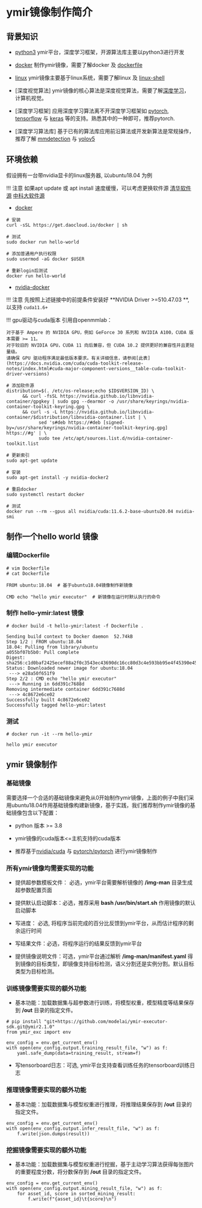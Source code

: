 # ymir镜像制作简介

## 背景知识

- [python3](https://www.runoob.com/python3/python3-tutorial.html) ymir平台，深度学习框架，开源算法库主要以python3进行开发

- [docker](https://www.runoob.com/docker/docker-tutorial.html) 制作ymir镜像，需要了解docker 及 [dockerfile](https://www.runoob.com/docker/docker-dockerfile.html)

- [linux](https://www.runoob.com/linux/linux-shell.html) ymir镜像主要基于linux系统，需要了解linux 及 [linux-shell](https://www.runoob.com/linux/linux-shell.html)

- [深度视觉算法] ymir镜像的核心算法是深度视觉算法，需要了解[深度学习](https://leonardoaraujosantos.gitbook.io/artificial-inteligence/machine_learning/deep_learning)， 计算机视觉。

- [深度学习框架] 应用深度学习算法离不开深度学习框架如 [pytorch](https://pytorch.org/), [tensorflow](https://tensorflow.google.cn/?hl=en) 与 [keras](https://keras.io/) 等的支持。熟悉其中的一种即可，推荐pytorch.

- [深度学习算法库] 基于已有的算法库应用前沿算法或开发新算法是常规操作，推荐了解 [mmdetection](https://github.com/open-mmlab/mmdetection) 与 [yolov5](https://github.com/ultralytics/yolov5)


## 环境依赖

假设拥有一台带nvidia显卡的linux服务器, 以ubuntu18.04 为例

!!! 注意
    如果apt update 或 apt install 速度缓慢，可以考虑更换软件源
    [清华软件源](https://mirrors.tuna.tsinghua.edu.cn/help/ubuntu/)
    [中科大软件源](http://mirrors.ustc.edu.cn/help/ubuntu.html)

- [docker](https://www.runoob.com/docker/ubuntu-docker-install.html)
```
# 安装
curl -sSL https://get.daocloud.io/docker | sh

# 测试
sudo docker run hello-world

# 添加普通用户执行权限
sudo usermod -aG docker $USER

# 重新login后测试
docker run hello-world
```

- [nvidia-docker](https://docs.nvidia.com/datacenter/cloud-native/container-toolkit/install-guide.html#installation-guide)

!!! 注意
    先按照上述链接中的前提条件安装好 **NVIDIA Driver >=510.47.03 **, 以支持 `cuda11.6+`

!!! gpu驱动与cuda版本
    引用自openmmlab：

    对于基于 Ampere 的 NVIDIA GPU，例如 GeForce 30 系列和 NVIDIA A100，CUDA 版本需要 >= 11。
    对于较旧的 NVIDIA GPU，CUDA 11 向后兼容，但 CUDA 10.2 提供更好的兼容性并且更轻量级。
    请确保 GPU 驱动程序满足最低版本要求。有关详细信息，请参阅[此表](https://docs.nvidia.com/cuda/cuda-toolkit-release-notes/index.html#cuda-major-component-versions__table-cuda-toolkit-driver-versions)

```
# 添加软件源
distribution=$(. /etc/os-release;echo $ID$VERSION_ID) \
      && curl -fsSL https://nvidia.github.io/libnvidia-container/gpgkey | sudo gpg --dearmor -o /usr/share/keyrings/nvidia-container-toolkit-keyring.gpg \
      && curl -s -L https://nvidia.github.io/libnvidia-container/$distribution/libnvidia-container.list | \
            sed 's#deb https://#deb [signed-by=/usr/share/keyrings/nvidia-container-toolkit-keyring.gpg] https://#g' | \
            sudo tee /etc/apt/sources.list.d/nvidia-container-toolkit.list

# 更新索引
sudo apt-get update

# 安装
sudo apt-get install -y nvidia-docker2

# 重启docker
sudo systemctl restart docker

# 测试
docker run --rm --gpus all nvidia/cuda:11.6.2-base-ubuntu20.04 nvidia-smi
```

## 制作一个hello world 镜像

### 编辑Dockerfile

```
# vim Dockerfile
# cat Dockerfile

FROM ubuntu:18.04  # 基于ubuntu18.04镜像制作新镜像

CMD echo "hello ymir executor"  # 新镜像在运行时默认执行的命令
```

### 制作 hello-ymir:latest 镜像

```
# docker build -t hello-ymir:latest -f Dockerfile .

Sending build context to Docker daemon  52.74kB
Step 1/2 : FROM ubuntu:18.04
18.04: Pulling from library/ubuntu
a055bf07b5b0: Pull complete
Digest: sha256:c1d0baf2425ecef88a2f0c3543ec43690dc16cc80d3c4e593bb95e4f45390e45
Status: Downloaded newer image for ubuntu:18.04
 ---> e28a50f651f9
Step 2/2 : CMD echo "hello ymir executor"
 ---> Running in 6dd391c7688d
Removing intermediate container 6dd391c7688d
 ---> 4c8672e6ce02
Successfully built 4c8672e6ce02
Successfully tagged hello-ymir:latest
```

### 测试

```
# docker run -it --rm hello-ymir

hello ymir executor
```

## ymir 镜像制作

### 基础镜像

需要选择一个合适的基础镜像来避免从0开始制作ymir镜像，上面的例子中我们采用ubuntu18.04作用基础镜像构建新镜像，基于实践，我们推荐制作ymir镜像的基础镜像包含以下配置：

- python 版本 >= 3.8

- ymir镜像的cuda版本<=主机支持的cuda版本

- 推荐基于[nvidia/cuda](https://hub.docker.com/r/nvidia/cuda/tags) 与 [pytorch/pytorch](https://hub.docker.com/r/pytorch/pytorch/tags) 进行ymir镜像制作

### 所有ymir镜像均需要实现的功能

- 提供超参数模板文件： 必选，ymir平台需要解析镜像的 **/img-man** 目录生成超参数配置页面

- 提供默认启动脚本：必选，推荐采用 **bash /usr/bin/start.sh** 作用镜像的默认启动脚本

- 写进度： 必选, 将程序当前完成的百分比反馈到ymir平台，从而估计程序的剩余运行时间

- 写结果文件：必选，将程序运行的结果反馈到ymir平台

- 提供镜像说明文件：可选，ymir平台通过解析 **/img-man/manifest.yaml** 得到镜像的目标类型，即镜像支持目标检测，语义分割还是实例分割。默认目标类型为目标检测。

### 训练镜像需要实现的额外功能

- 基本功能：加载数据集与超参数进行训练，将模型权重，模型精度等结果保存到 **/out** 目录的指定文件。

```
# pip install "git+https://github.com/modelai/ymir-executor-sdk.git@ymir2.1.0"
from ymir_exc import env

env_config = env.get_current_env()
with open(env_config.output.training_result_file, "w") as f:
    yaml.safe_dump(data=training_result, stream=f)
```

- 写tensorboard日志：可选, ymir平台支持查看训练任务的tensorboard训练日志

### 推理镜像需要实现的额外功能

- 基本功能：加载数据集与模型权重进行推理，将推理结果保存到 **/out** 目录的指定文件。

```
env_config = env.get_current_env()
with open(env_config.output.infer_result_file, "w") as f:
    f.write(json.dumps(result))
```

### 挖掘镜像需要实现的额外功能

- 基本功能：加载数据集与模型权重进行挖掘，基于主动学习算法获得每张图片的重要程度分数，将分数保存到 **/out** 目录的指定文件。

```
env_config = env.get_current_env()
with open(env_config.output.mining_result_file, "w") as f:
    for asset_id, score in sorted_mining_result:
        f.write(f"{asset_id}\t{score}\n")
```
